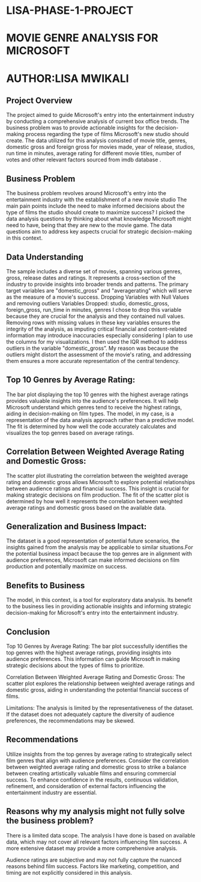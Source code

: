 # LISA-PHASE-1-PROJECT
# MOVIE GENRE ANALYSIS FOR MICROSOFT
# AUTHOR:LISA MWIKALI
## Project Overview

The project aimed to guide Microsoft's entry into the entertainment industry by conducting a comprehensive analysis of current box office trends. The business problem was to provide actionable insights for the decision-making process regarding the type of films Microsoft's new studio should create. The data utilized for this analysis consisted of movie title, genres, domestic gross and foreign gross for movies made, year of release, studios, run time in minutes, average rating for different movie titles, number of votes and other relevant factors sourced from imdb database .

## Business Problem
The business problem revolves around Microsoft's entry into the entertainment industry with the establishment of a new movie studio The main pain points include the need to make informed decisions about the type of films the studio should create to maximize success? I picked the data analysis questions by thinking about what knowledge Microsoft might need to have, being that they are new to the movie game. The data questions aim to address key aspects crucial for strategic decision-making in this context.

## Data Understanding
The sample includes a diverse set of movies, spanning various genres, gross, release dates and ratings. It represents a cross-section of the industry to provide insights into broader trends and patterns. The primary target variables are "domestic_gross" and "averagerating" which will serve as the measure of a movie's success.
Dropping Variables with Null Values and removing outliers
Variables Dropped: studio, domestic_gross, foreign_gross, run_time in minutes, genres I chose to drop this variable because they are crucial for the analysis and they contained null values. Removing rows with missing values in these key variables ensures the integrity of the analysis, as imputing critical financial and content-related information may introduce inaccuracies especially considering I plan to use the columns for my visualizations. I then used the IQR method to address outliers in the variable "domestic_gross”. My reason was because the outliers might distort the assessment of the movie's rating, and addressing them ensures a more accurate representation of the central tendency.

## Top 10 Genres by Average Rating:
The bar plot displaying the top 10 genres with the highest average ratings provides valuable insights into the audience's preferences. It will help Microsoft understand which genres tend to receive the highest ratings, aiding in decision-making on film types.
The model, in my case, is a representation of the data analysis approach rather than a predictive model. The fit is determined by how well the code accurately calculates and visualizes the top genres based on average ratings.

## Correlation Between Weighted Average Rating and Domestic Gross:
The scatter plot illustrating the correlation between the weighted average rating and domestic gross allows Microsoft to explore potential relationships between audience ratings and financial success. This insight is crucial for making strategic decisions on film production. The fit of the scatter plot is determined by how well it represents the correlation between weighted average ratings and domestic gross based on the available data.

## Generalization and Business Impact:
The dataset is a good representation of potential future scenarios, the insights gained from the analysis may be applicable to similar situations.For the potential business impact because the top genres are in alignment with audience preferences, Microsoft can make informed decisions on film production and potentially maximize on success.

## Benefits to Business
The model, in this context, is a tool for exploratory data analysis. Its benefit to the business lies in providing actionable insights and informing strategic decision-making for Microsoft's entry into the entertainment industry.

## Conclusion
Top 10 Genres by Average Rating:
The bar plot successfully identifies the top genres with the highest average ratings, providing insights into audience preferences.
This information can guide Microsoft in making strategic decisions about the types of films to prioritize.

Correlation Between Weighted Average Rating and Domestic Gross:
The scatter plot explores the relationship between weighted average ratings and domestic gross, aiding in understanding the potential financial success of films.

Limitations:
The analysis is limited by the representativeness of the dataset. If the dataset does not adequately capture the diversity of audience preferences, the recommendations may be skewed.

## Recommendations
Utilize insights from the top genres by average rating to strategically select film genres that align with audience preferences.
Consider the correlation between weighted average rating and domestic gross to strike a balance between creating artistically valuable films and ensuring commercial success.
To enhance confidence in the results, continuous validation, refinement, and consideration of external factors influencing the entertainment industry are essential. 

## Reasons why my analysis might not fully solve the business problem?

There is a limited data scope. The analysis I have done is based on available data, which may not cover all relevant factors influencing film success. A more extensive dataset may provide a more comprehensive analysis.

Audience ratings are subjective and may not fully capture the nuanced reasons behind film success. Factors like marketing, competition, and timing are not explicitly considered in this analysis.

